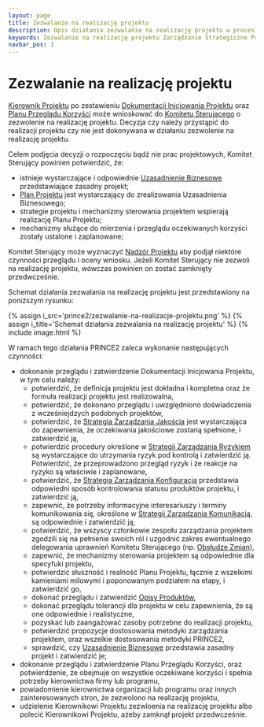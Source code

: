 ```yaml
---
layout: page
title: Zezwalanie na realizację projektu
description: Opis działania zezwalanie na realizację projektu w procesie Zarządzanie Strategiczne Projektem w metodyce PRINCE2
keywords: Zezwalanie na realizację projektu Zarządzanie Strategiczne Projektem PRINCE2 metodyka działanie proces
navbar_pos: 1
---
```

# Zezwalanie na realizację projektu

[Kierownik Projektu](/prince2/kierownik-projektu) po zestawieniu [Dokumentacji Inicjowania Projektu](/prince2/dokumentacja-inicjowania-projektu)
oraz [Planu Przeglądu Korzyści](/prince2/plan-przegladu-korzysci) może wnioskować do [Komitetu Sterującego](/prince2/komitet-sterujacy)
o zezwolenie na realizację projektu. Decyzja czy należy przystąpić do realizacji projektu czy nie jest dokonywana w działaniu zezwolenie na realizację
projektu.

Celem podjęcia decyzji o rozpoczęciu bądź nie prac projektowych, Komitet Sterujący powinien potwierdzić, że:

  * istnieje wystarczające i odpowiednie [Uzasadnienie Biznesowe](/prince2/uzasadnienie-biznesowe) przedstawiające zasadny projekt;
  * [Plan Projektu](/prince2/plan-projektu) jest wystarczający do zrealizowania Uzasadnienia Biznesowego;
  * strategie projektu i mechanizmy sterowania projektem wspierają realizację Planu Projektu;
  * mechanizmy służące do mierzenia i przeglądu oczekiwanych korzyści zostały ustalone i zaplanowane;

Komitet Sterujący może wyznaczyć [Nadzór Projektu](/prince2/nadzor-projektu) aby podjął niektóre czynności przeglądu i oceny wniosku. Jeżeli
Komitet Sterujący nie zezwoli na realizację projektu, wówczas powinien on zostać zamknięty przedwcześnie.

Schemat działania zezwalania na realizację projektu jest przedstawiony na poniższym rysunku:

{% assign i_src='prince2/zezwalanie-na-realizacje-projektu.png' %}
{% assign i_title='Schemat działania zezwalania na realizację projektu' %}
{% include image.html %}

W ramach tego działania PRINCE2 zaleca wykonanie następujących czynności:

  * dokonanie przeglądu i zatwierdzenie Dokumentacji Inicjowania Projektu, w tym celu należy:
    * potwierdzić, że definicja projektu jest dokładna i kompletna oraz że formuła realizacji projektu jest realizowalna,
    * potwierdzić, że dokonano przeglądu i uwzględniono doświadczenia z wcześniejdzych podobnych projektów,
    * potwierdzić, że [Strategia Zarządzania Jakościa](/prince2/strategia-zarzadzania-jakoscia) jest wystarczająca do zapewnienia,
że oczekiwania jakościowe zostaną spełnione, i zatwierdzić ją,
    * potwierdzić procedury określone w [Strategii Zarządzania Ryzykiem](/prince2/strategia-zarzadzania-ryzykiem) są wystarczające do
utrzymania ryzyk pod kontrolą i zatwierdzić ją. Potwierdzić, że przeprowadzono przegląd ryzyk i że reakcje na ryzyko są właściwie i zaplanowane,
    * potwierdzić, że [Strategia Zarządzania Konfiguracją](/prince2/strategia-zarzadzania-konfiguracja) przedstawia odpowiedni sposób
kontrolowania statusu produktów projektu, i zatwierdzić ją,
    * zapewnić, że potrzeby informacyjne interesariuszy i terminy komunikowania się, określone w [Strategii Zarządzania Komunikacją](/prince2/strategia-zarzadznia-komunikacja),
są odpowiednie i zatwierdzić ją,
    * potwierdzić, że wszyscy członkowie zespołu zarządzania projektem zgodzili się na pełnienie swoich ról i uzgodnić zakres ewentualnego delegowania uprawnień
Komitetu Sterującego (np. [Obsłudze Zmian](/prince2/obsluga-zmian)),
    * zapewnić, że mechanizmy sterowania projektem są odpowiednie dla specyfuki projektu,
    * potwierdzić słuszność i realność Planu Projektu, łącznie z wszelkimi kamieniami milowymi i poponowanym podziałem na etapy, i zatwierdzić go,
    * dokonać przeglądu i zatwierdzić [Opisy Produktów](/prince2/opis-produktu),
    * dokonać przeglądu tolerancji dla projektu w celu zapewnienia, że są one odpowiednie i realistyczne,
    * pozyskać lub zaangażować zasoby potrzebne do realizacji projektu,
    * potwierdzić propozycje dostosowania metodyki zarządzania projektem, oraz wszelkie dostosowania metodyki PRINCE2,
    * sprawdzić, czy [Uzasadnienie Biznesowe](/prince2/uzasadnienie-biznesowe) przedstawia zasadny projekt i zatwierdzić je;
  * dokonanie przeglądu i zatwierdzenie Planu Przeglądu Korzyści, oraz potwierdzenie, że obejmuje on wszystkie oczekiwane korzyści
i spełnia potrzeby kierownictwa firmy lub programu,
  * powiadomienie kierownictwa organizacji lub programu oraz innych zainteresowanych stron, że zezwolono na realizację projektu,
  * udzielenie Kierownikowi Projektu zezwloenia na realizację projektu albo polecić Kierownikowi Projektu, ażeby zamknął projekt przedwcześnie.